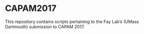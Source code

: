 # CAPAM2017
This repository contains scripts pertaining to the Fay Lab’s (UMass Dartmouth) submission to CAPAM 2017.
